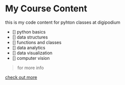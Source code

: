 # My Course Content
this is my code content for pyhton classes at digipodium 
- [] python basics
- [] data structures
- [] functions and classes
- [] data analytics
- [] data visualization
- [] computer vision
 >for more info 
 


 [check out more](https://google.com)